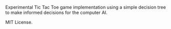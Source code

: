 Experimental Tic Tac Toe game implementation using a simple decision tree to make informed decisions for the computer AI.

MIT License.
